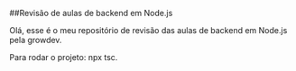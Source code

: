 ##Revisão de aulas de backend em Node.js

Olá, esse é o meu repositório de revisão das aulas de backend em Node.js pela growdev.

Para rodar o projeto: npx tsc.
